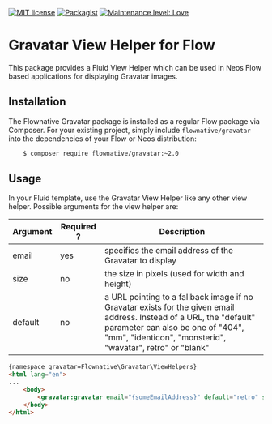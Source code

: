[![MIT license](http://img.shields.io/badge/license-MIT-brightgreen.svg)](http://opensource.org/licenses/MIT)
[![Packagist](https://img.shields.io/packagist/v/flownative/gravatar.svg)](https://packagist.org/packages/flownative/gravatar)
[![Maintenance level: Love](https://img.shields.io/badge/maintenance-%E2%99%A1%E2%99%A1%E2%99%A1-ff69b4.svg)](https://www.flownative.com/en/products/open-source.html)

# Gravatar View Helper for Flow

This package provides a Fluid View Helper which can be used in Neos Flow based applications for displaying
Gravatar images.

## Installation

The Flownative Gravatar package is installed as a regular Flow package via Composer. For your existing project,
simply include `flownative/gravatar` into the dependencies of your Flow or Neos distribution:

```bash
    $ composer require flownative/gravatar:~2.0
```

## Usage

In your Fluid template, use the Gravatar View Helper like any other view helper. Possible arguments for the view
helper are:

|Argument|Required ?|Description|
|--------|----------|-----------|
|email   |yes       |specifies the email address of the Gravatar to display|
|size    |no        |the size in pixels (used for width and height)|
|default |no        |a URL pointing to a fallback image if no Gravatar exists for the given email address. Instead of a URL, the "default" parameter can also be one of "404", "mm", "identicon", "monsterid", "wavatar", retro" or "blank"|

```html
{namespace gravatar=Flownative\Gravatar\ViewHelpers}
<html lang="en">
...
    <body>
        <gravatar:gravatar email="{someEmailAddress}" default="retro" size="48" alt="image" class="img-circle" width="48" height="48" />
    </body>
</html>
```
